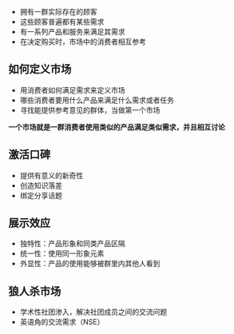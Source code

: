 - 拥有一群实际存在的顾客
- 这些顾客普遍都有某些需求
- 有一系列产品和服务来满足其需求
- 在决定购买时，市场中的消费者相互参考


如何定义市场
---
- 用消费者如何满足需求来定义市场
- 哪些消费者要用什么产品来满足什么需求或者任务
- 寻找能提供参考意见的群体，当做第一个市场

**一个市场就是一群消费者使用类似的产品满足类似需求，并且相互讨论**


激活口碑
---
- 提供有意义的新奇性
- 创造知识落差
- 绑定分享话题


展示效应
---
- 独特性：产品形象和同类产品区隔
- 统一性：使用同一形象元素
- 外显性：产品的使用能够被群里内其他人看到




狼人杀市场
---
- 学术性社团渗入，解决社团成员之间的交流问题
- 英语角的交流需求（NSE）
